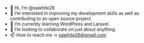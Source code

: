 - 👋 Hi, I’m @sawhite26
- 👀 I’m interested in improving my development skills as well as contributing to an open source project.
- 🌱 I’m currently learning WordPress and Laravel.
- 💞️ I’m looking to collaborate on just about anything.
- 📫 How to reach me -> sawhite26@gmail.com

<!---
sawhite26/sawhite26 is a ✨ special ✨ repository because its `README.md` (this file) appears on your GitHub profile.
You can click the Preview link to take a look at your changes.
--->
